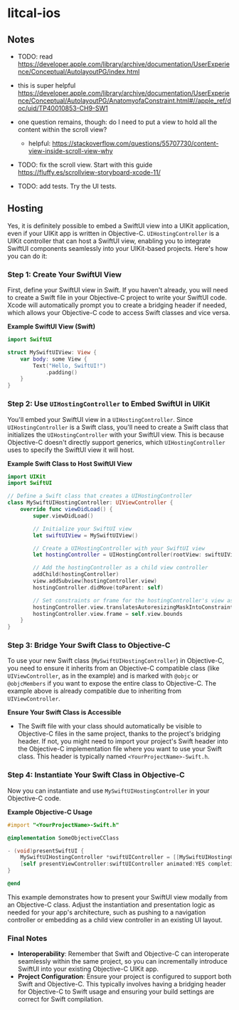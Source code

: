 #  litcal-ios

## Notes
* TODO: read https://developer.apple.com/library/archive/documentation/UserExperience/Conceptual/AutolayoutPG/index.html
* this is super helpful https://developer.apple.com/library/archive/documentation/UserExperience/Conceptual/AutolayoutPG/AnatomyofaConstraint.html#//apple_ref/doc/uid/TP40010853-CH9-SW1
* one question remains, though: do I need to put a view to hold all the content within the scroll view?
    * helpful: https://stackoverflow.com/questions/55707730/content-view-inside-scroll-view-why
    
* TODO: fix the scroll view. Start with this guide https://fluffy.es/scrollview-storyboard-xcode-11/
* TODO: add tests. Try the UI tests.

## Hosting

Yes, it is definitely possible to embed a SwiftUI view into a UIKit application, even if your UIKit app is written in Objective-C. `UIHostingController` is a UIKit controller that can host a SwiftUI view, enabling you to integrate SwiftUI components seamlessly into your UIKit-based projects. Here's how you can do it:

### Step 1: Create Your SwiftUI View

First, define your SwiftUI view in Swift. If you haven't already, you will need to create a Swift file in your Objective-C project to write your SwiftUI code. Xcode will automatically prompt you to create a bridging header if needed, which allows your Objective-C code to access Swift classes and vice versa.

**Example SwiftUI View (Swift)**
```swift
import SwiftUI

struct MySwiftUIView: View {
    var body: some View {
        Text("Hello, SwiftUI!")
            .padding()
    }
}
```

### Step 2: Use `UIHostingController` to Embed SwiftUI in UIKit

You'll embed your SwiftUI view in a `UIHostingController`. Since `UIHostingController` is a Swift class, you'll need to create a Swift class that initializes the `UIHostingController` with your SwiftUI view. This is because Objective-C doesn't directly support generics, which `UIHostingController` uses to specify the SwiftUI view it will host.

**Example Swift Class to Host SwiftUI View**
```swift
import UIKit
import SwiftUI

// Define a Swift class that creates a UIHostingController
class MySwiftUIHostingController: UIViewController {
    override func viewDidLoad() {
        super.viewDidLoad()

        // Initialize your SwiftUI view
        let swiftUIView = MySwiftUIView()

        // Create a UIHostingController with your SwiftUI view
        let hostingController = UIHostingController(rootView: swiftUIView)

        // Add the hostingController as a child view controller
        addChild(hostingController)
        view.addSubview(hostingController.view)
        hostingController.didMove(toParent: self)

        // Set constraints or frame for the hostingController's view as needed
        hostingController.view.translatesAutoresizingMaskIntoConstraints = false
        hostingController.view.frame = self.view.bounds
    }
}
```

### Step 3: Bridge Your Swift Class to Objective-C

To use your new Swift class (`MySwiftUIHostingController`) in Objective-C, you need to ensure it inherits from an Objective-C compatible class (like `UIViewController`, as in the example) and is marked with `@objc` or `@objcMembers` if you want to expose the entire class to Objective-C. The example above is already compatible due to inheriting from `UIViewController`.

**Ensure Your Swift Class is Accessible**
- The Swift file with your class should automatically be visible to Objective-C files in the same project, thanks to the project's bridging header. If not, you might need to import your project's Swift header into the Objective-C implementation file where you want to use your Swift class. This header is typically named `<YourProjectName>-Swift.h`.

### Step 4: Instantiate Your Swift Class in Objective-C

Now you can instantiate and use `MySwiftUIHostingController` in your Objective-C code.

**Example Objective-C Usage**
```objective-c
#import "<YourProjectName>-Swift.h"

@implementation SomeObjectiveCClass

- (void)presentSwiftUI {
    MySwiftUIHostingController *swiftUIController = [[MySwiftUIHostingController alloc] init];
    [self presentViewController:swiftUIController animated:YES completion:nil];
}

@end
```

This example demonstrates how to present your SwiftUI view modally from an Objective-C class. Adjust the instantiation and presentation logic as needed for your app's architecture, such as pushing to a navigation controller or embedding as a child view controller in an existing UI layout.

### Final Notes

- **Interoperability**: Remember that Swift and Objective-C can interoperate seamlessly within the same project, so you can incrementally introduce SwiftUI into your existing Objective-C UIKit app.
- **Project Configuration**: Ensure your project is configured to support both Swift and Objective-C. This typically involves having a bridging header for Objective-C to Swift usage and ensuring your build settings are correct for Swift compilation.

